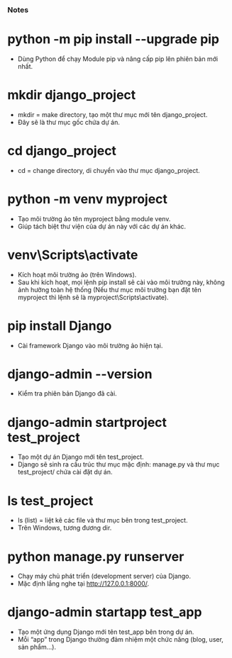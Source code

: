 ### Notes

# python -m pip install --upgrade pip

-   Dùng Python để chạy Module pip và nâng cấp pip lên phiên bản mới nhất.

# mkdir django_project

-   mkdir = make directory, tạo một thư mục mới tên django_project.
-   Đây sẽ là thư mục gốc chứa dự án.

# cd django_project

-   cd = change directory, di chuyển vào thư mục django_project.

# python -m venv myproject

-   Tạo môi trường ảo tên myproject bằng module venv.
-   Giúp tách biệt thư viện của dự án này với các dự án khác.

# venv\Scripts\activate

-   Kích hoạt môi trường ảo (trên Windows).
-   Sau khi kích hoạt, mọi lệnh pip install sẽ cài vào môi trường này, không ảnh hưởng toàn hệ thống (Nếu thư mục môi trường bạn đặt tên myproject thì lệnh sẽ là myproject\Scripts\activate).

# pip install Django

-   Cài framework Django vào môi trường ảo hiện tại.

# django-admin --version

-   Kiểm tra phiên bản Django đã cài.

# django-admin startproject test_project

-   Tạo một dự án Django mới tên test_project.
-   Django sẽ sinh ra cấu trúc thư mục mặc định: manage.py và thư mục test_project/ chứa cài đặt dự án.

# ls test_project

-   ls (list) = liệt kê các file và thư mục bên trong test_project.
-   Trên Windows, tương đương dir.

# python manage.py runserver

-   Chạy máy chủ phát triển (development server) của Django.
-   Mặc định lắng nghe tại http://127.0.0.1:8000/.

# django-admin startapp test_app

-   Tạo một ứng dụng Django mới tên test_app bên trong dự án.
-   Mỗi “app” trong Django thường đảm nhiệm một chức năng (blog, user, sản phẩm...).
